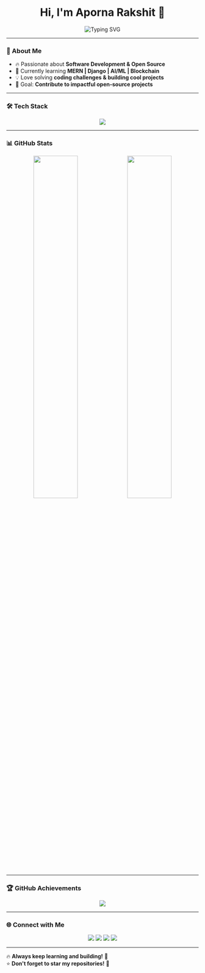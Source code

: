 <h1 align="center">Hi, I'm Aporna Rakshit 👋</h1>
<p align="center">
  <img src="https://readme-typing-svg.herokuapp.com?font=Fira+Code&size=22&pause=1000&color=F75C7E&width=450&lines=Full+Stack+Developer;Tech+Enthusiast;Open-Source+Contributor;Passionate+Learner" alt="Typing SVG" />
</p>

---

### 🚀 About Me
- 🔥 Passionate about **Software Development & Open Source**  
- 🌱 Currently learning **MERN | Django | AI/ML | Blockchain**  
- 💡 Love solving **coding challenges & building cool projects**  
- 🎯 Goal: **Contribute to impactful open-source projects**  

---

### 🛠 Tech Stack
<p align="center">
  <img src="https://skillicons.dev/icons?i=react,nextjs,nodejs,express,mongodb,python,django,tailwind,js,ts,html,css,git,github,vscode" />
</p>

---

### 📊 GitHub Stats
<p align="center">
  <img width="48%" src="https://github-readme-stats.vercel.app/api?username=ApornaRakshit&show_icons=true&theme=radical" />
  <img width="48%" src="https://github-readme-streak-stats.herokuapp.com/?user=ApornaRakshit&theme=radical" />
</p>

---

### 🏆 GitHub Achievements
<p align="center">
  <img src="https://github-profile-trophy.vercel.app/?username=ApornaRakshit&theme=radical&no-frame=true&column=7" />
</p>

---

### 🌐 Connect with Me
<p align="center">
  <a href="https://linkedin.com/in/apornarakhshit" target="_blank"><img src="https://img.shields.io/badge/LinkedIn-blue?style=for-the-badge&logo=linkedin"></a>
  <a href="https://twitter.com/apornarakhshit" target="_blank"><img src="https://img.shields.io/badge/Twitter-blue?style=for-the-badge&logo=twitter"></a>
  <a href="https://your-portfolio.com" target="_blank"><img src="https://img.shields.io/badge/Portfolio-black?style=for-the-badge&logo=web"></a>
  <a href="mailto:your-email@gmail.com"><img src="https://img.shields.io/badge/Email-red?style=for-the-badge&logo=gmail"></a>
</p>

---

🔥 **Always keep learning and building!** 🚀  
⭐ **Don't forget to star my repositories!** 🌟  
